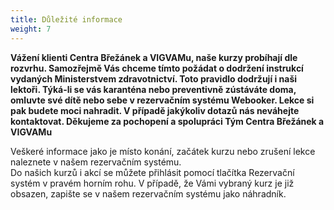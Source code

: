 ```yaml
---
title: Důležité informace
weight: 7
---
```

**Vážení klienti Centra Břežánek a VIGVAMu,  naše kurzy probíhají dle rozvrhu.  Samozřejmě Vás chceme tímto požádat o dodržení instrukcí vydaných Ministerstvem zdravotnictví.  Toto pravidlo dodržují i naši lektoři.
Týká-li se vás karanténa nebo preventivně zústáváte doma, omluvte své dítě nebo sebe v rezervačním systému Webooker. Lekce si pak budete moci nahradit. 
V případě jakýkoliv dotazů nás neváhejte kontaktovat.
Děkujeme za pochopení a spolupráci
Tým Centra Břežánek a VIGVAMu**

Veškeré informace jako je místo konání, začátek kurzu nebo zrušení lekce naleznete v našem rezervačním systému.\
Do našich kurzů i akcí se můžete přihlásit pomocí tlačítka Rezervační systém v pravém horním rohu. V případě, že Vámi vybraný kurz je již obsazen, zapište se v našem rezervačním systému jako náhradník.